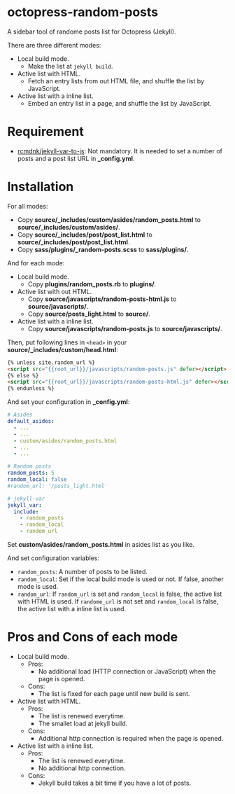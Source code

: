 # octopress-random-posts

A sidebar tool of randome posts list for Octopress (Jekyll).

There are three different modes:

* Local build mode.
    * Make the list at `jekyll build`.
* Active list with HTML.
    * Fetch an entry lists from out HTML file, and shuffle the list by JavaScript.
* Active list with a inline list.
    * Embed an entry list in a page, and shuffle the list by JavaScript.

# Requirement

* [rcmdnk/jekyll-var-to-js](https://github.com/rcmdnk/jekyll-var-to-js): Not mandatory. It is needed to set a number of posts and a post list URL in **_config.yml**.

# Installation

For all modes:

* Copy **source/_includes/custom/asides/random_posts.html** to **source/_includes/custom/asides/**.
* Copy **source/_includes/post/post_list.html** to **source/_includes/post/post_list.html**.
* Copy **sass/plugins/_random-posts.scss** to **sass/plugins/**.

And for each mode:

* Local build mode.
    * Copy **plugins/random_posts.rb** to **plugins/**.
* Active list with out HTML.
    * Copy **source/javascripts/random-posts-html.js** to **source/javascripts/**.
    * Copy **source/posts_light.html** to **source/**.
* Active list with a inline list.
    * Copy **source/javascripts/random-posts.js** to **source/javascripts/**.


Then, put following lines in `<head>` in your **source/_includes/custom/head.html**:

```html
{% unless site.random_url %}
<script src="{{root_url}}/javascripts/random-posts.js" defer></script>
{% else %}
<script src="{{root_url}}/javascripts/random-posts-html.js" defer></script>
{% endunless %}
```

And set your configuration in **_config.yml**:

```yaml
# Asides
default_asides:
  - ...
  - ...
  - custom/asides/random_posts.html
  - ...
  - ...

# Random posts
random_posts: 5
random_local: false
#random_url: '/posts_light.html'

# jekyll-var
jekyll_var:
  include:
    - random_posts
    - random_local
    - random_url
```

Set **custom/asides/random_posts.html** in asides list as you like.

And set configuration variables:

* `random_posts`: A number of posts to be listed.
* `random_local`: Set if the local build mode is used or not. If false, another mode is used.
* `random_url`: If `random_url` is set and `random_local` is false, the active list with HTML is used. If `randome_url` is not set and `random_local` is false, the active list with a inline list is used.

# Pros and Cons of each mode

* Local build mode.
    * Pros:
        * No additional load (HTTP connection or JavaScript) when the page is opened.
    * Cons:
        * The list is fixed for each page until new build is sent.
* Active list with HTML.
    * Pros:
        * The list is renewed everytime.
        * The smallet load at jekyll build.
    * Cons:
        * Additional http connection is required when the page is opened.
* Active list with a inline list.
    * Pros:
        * The list is renewed everytime.
        * No additional http connection.
    * Cons:
        * Jekyll build takes a bit time if you have a lot of posts.

